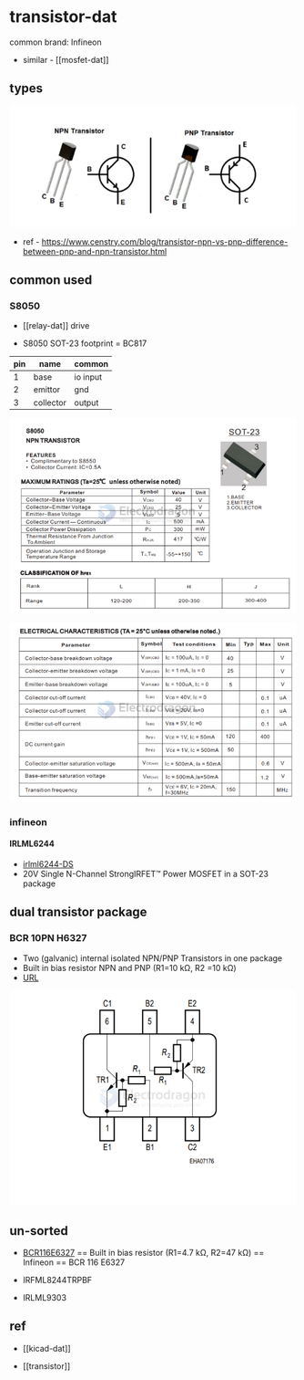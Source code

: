 
# transistor-dat

common brand: 	Infineon

- similar - [[mosfet-dat]]


## types 

![](2024-10-06-16-36-27.png)

- ref - https://www.censtry.com/blog/transistor-npn-vs-pnp-difference-between-pnp-and-npn-transistor.html

## common used 

### S8050 

- [[relay-dat]] drive 


- S8050 SOT-23 footprint = BC817

| pin | name      | common   |
| --- | --------- | -------- |
| 1   | base      | io input |
| 2   | emittor   | gnd      |
| 3   | collector | output   |

![](2024-10-01-19-17-13.png)


![](2024-10-01-19-17-24.png)

### infineon

#### IRLML6244 

- [irlml6244-DS](https://www.infineon.com/cms/en/product/power/mosfet/n-channel/irlml6244/)
- 20V Single N-Channel StrongIRFET™ Power MOSFET in a SOT-23 package

## dual transistor package 

### BCR 10PN H6327

- Two (galvanic) internal isolated NPN/PNP Transistors in one package
- Built in bias resistor NPN and PNP (R1=10 kΩ, R2 =10 kΩ)
- [URL](https://www.mouser.jp/datasheet/2/196/bcr10pn-223935.pdf)

![](2025-03-06-22-43-10.png)

## un-sorted 

- [BCR116E6327](https://www.mouser.com/ProductDetail/Infineon-Technologies/BCR-116-E6327?qs=OWKQh20churs%252Bj9jXRGlFg%3D%3D&srsltid=AfmBOoq-frf2cIVFR5tG9npa_zhflZxKBJ_wqftDIDK69ALQzAtPfXW6) == Built in bias resistor (R1=4.7 kΩ, R2=47 kΩ) == Infineon == BCR 116 E6327

- IRFML8244TRPBF

- IRLML9303 

## ref 

- [[kicad-dat]]

- [[transistor]]